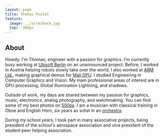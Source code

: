 ```yaml
---
layout: page
title: Thomas Poulet
feature:
  image: ../site/back.jpg
  top: -380px
---
```

## About

Howdy. I'm Thomas, engineer with a passion for graphics. I'm currently busy working at [Ubisoft Berlin](https://www.ubisoft.com/en-US/studio/berlin.aspx) on an unannounced project. Before, I worked in Austria helping robots slowly take over the world, I also worked at [ARM Ltd.](https://www.arm.com/), making graphical demos for [Mali GPU](http://malideveloper.arm.com/). I studied Engineering in Computer Graphics and Vision. My main professional areas of interest are in GPU processing, Global Illumination Lightning, and shadows.

Outisde of work, my days are shared between my passion for graphics, music, electronics, analog photography, and watchmaking. You can find some of my best photos on [500px](https://500px.com/thomaspoulet). I am a musician with classical training in Oboe and English Horn, six years as solist in an [orchestra](http://www.odhy.fr/).

During my school years, I took part in many associative projects, being president of the school's aerospace association and vice president of the student peer helping association.

